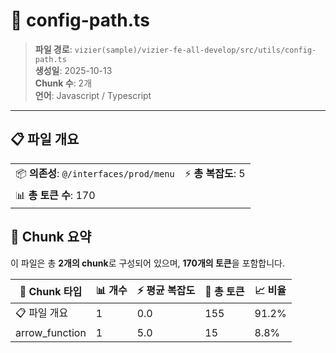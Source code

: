 # 📄 config-path.ts

> **파일 경로**: `vizier(sample)/vizier-fe-all-develop/src/utils/config-path.ts`  
> **생성일**: 2025-10-13  
> **Chunk 수**: 2개  
> **언어**: Javascript / Typescript
---


## 📋 파일 개요

| | |
|--|--|
| 📦 **의존성**: `@/interfaces/prod/menu` | ⚡ **총 복잡도**: 5 |
| 📊 **총 토큰 수**: 170 |  |






## 🧩 Chunk 요약

이 파일은 총 **2개의 chunk**로 구성되어 있으며, **170개의 토큰**을 포함합니다.

| 🧩 Chunk 타입 | 📊 개수 | ⚡ 평균 복잡도 | 📝 총 토큰 | 📈 비율 |
|---------------|--------|-------------|----------|--------|
| 📋 파일 개요 | 1 | 0.0 | 155 | 91.2% |
| arrow_function | 1 | 5.0 | 15 | 8.8% |

